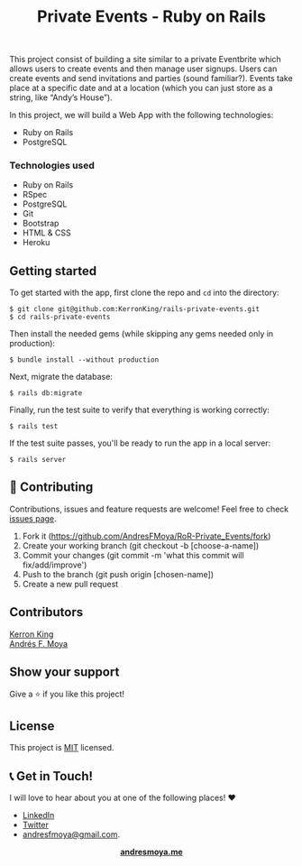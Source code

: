 <p>
  <h1 align="center">Private Events - Ruby on Rails</h1>
</p><br>

  This project consist of building a site similar to a private Eventbrite which allows users to create events and then manage user signups. Users can create events and send invitations and parties (sound familiar?). Events take place at a specific date and at a location (which you can just store as a string, like “Andy’s House”).
  
  In this project, we will build a Web App with the following technologies:
  - Ruby on Rails
  - PostgreSQL
  
### Technologies used
  
  - Ruby on Rails
  - RSpec
  - PostgreSQL
  - Git
  - Bootstrap
  - HTML & CSS
  - Heroku
  
## Getting started
  
  To get started with the app, first clone the repo and `cd` into the directory:
  
  ```
  $ git clone git@github.com:KerronKing/rails-private-events.git
  $ cd rails-private-events
  ```
  
  Then install the needed gems (while skipping any gems needed only in production):
  
  ```
  $ bundle install --without production
  ```
  
  Next, migrate the database:
  
  ```
  $ rails db:migrate
  ```
  
  Finally, run the test suite to verify that everything is working correctly:
  
  ```
  $ rails test
  ```
  
  If the test suite passes, you'll be ready to run the app in a local server:
  
  ```
  $ rails server
  ```
## 🤝 Contributing

Contributions, issues and feature requests are welcome! Feel free to check [issues page](https://github.com/AndresFMoya/RoR-Private_Events/issues).

1. Fork it (https://github.com/AndresFMoya/RoR-Private_Events/fork)
2. Create your working branch (git checkout -b [choose-a-name])
3. Commit your changes (git commit -m 'what this commit will fix/add/improve')
4. Push to the branch (git push origin [chosen-name])
5. Create a new pull request

## Contributors
[Kerron King](https://github.com/KerronKing)  
[Andrés F. Moya](https://github.com/AndresFMoya)

## Show your support

Give a ⭐️ if you like this project!

## License

This project is [MIT](https://github.com/AndresFMoya/RoR-Private_Events/blob/develop/LICENSE) licensed.

## 📞 Get in Touch!
I will love to hear about you at one of the following places! :heart:

- [LinkedIn](https://www.linkedin.com/in/andres-f-moya/)
- [Twitter](https://www.twitter.com/andmedev/) 
- <andresfmoya@gmail.com>.

<p align="center">
  <strong>
    <a href="https://andresmoya.me">andresmoya.me</a>
</strong>
</p>
